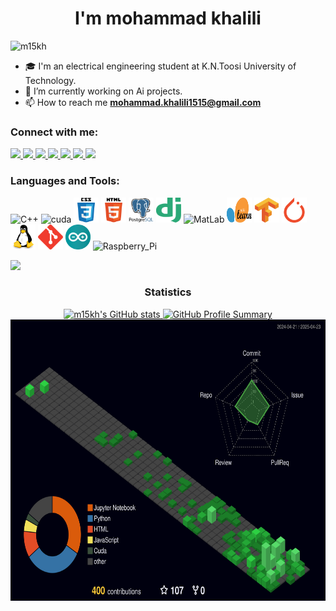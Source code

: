 <h1 align="center"> I'm mohammad khalili </h1>
<p align="left"> <img src="https://komarev.com/ghpvc/?username=m15kh&label=Profile%20views&color=0e75b6&style=flat" alt="m15kh" /> </p>



- 🎓 I'm an electrical engineering student at K.N.Toosi University of Technology.
- 🔭 I’m currently working on Ai projects.
- 📫 How to reach me **mohammad.khalili1515@gmail.com**


<h3 align="left">Connect with me:</h3>

<div>
  <a href="https://www.linkedin.com/in/m15kh" target="_blank">
    <img src="https://img.shields.io/badge/LinkedIn-0077B5?style=for-the-badge&logo=linkedin&logoColor=white">
  </a>
  <a href="https://discordapp.com/users/797844731987492876" target="_blank">
    <img src="https://img.shields.io/badge/Discord-5865F2?style=for-the-badge&logo=discord&logoColor=white">
  </a>
  <a href="mailto:mohammad.khalili1515@gmail.com">
    <img src="https://img.shields.io/badge/-Gmail-%23333?style=for-the-badge&logo=gmail&logoColor=white">
  </a>
  <a href="https://gravatar.com/m15kh" target="_blank">
    <img src="https://img.shields.io/badge/Website-800080?style=for-the-badge&logo=web&logoColor=white">
  </a>
  <a href="https://stackoverflow.com/users/15289505/mohammad" target="_blank">
    <img src="https://img.shields.io/badge/StackOverflow-F48024?style=for-the-badge&logo=stackoverflow&logoColor=white">
  </a>
  <a href="https://www.kaggle.com/m15kh10" target="_blank">
    <img src="https://img.shields.io/badge/Kaggle-20BEFF?style=for-the-badge&logo=kaggle&logoColor=white">
  </a>
  <a href="https://medium.com/@m15kh10" target="_blank">
    <img src="https://img.shields.io/badge/Medium-000000?style=for-the-badge&logo=medium&logoColor=white">
  </a>
</div>



<h3 align="left">Languages and Tools:</h3>
<p align="left">
<img src="https://upload.wikimedia.org/wikipedia/commons/1/18/ISO_C%2B%2B_Logo.svg" alt="C++" width="40" height="40"/>
<img src="https://upload.wikimedia.org/wikipedia/sco/2/21/Nvidia_logo.svg" alt="cuda" width="40" height="40"/>

<img src="https://raw.githubusercontent.com/teamedwardforever/Readme-Generator/71f25dd8b98329b168142a6b782a107b75eab178/svg/Skills/Frontend/css3-original-wordmark.svg" alt="Css" width="40" height="40"/>
<img src="https://raw.githubusercontent.com/teamedwardforever/Readme-Generator/71f25dd8b98329b168142a6b782a107b75eab178/svg/Skills/Frontend/html5-original-wordmark.svg" alt="HTML" width="40" height="40"/>
<img src="https://raw.githubusercontent.com/teamedwardforever/Readme-Generator/71f25dd8b98329b168142a6b782a107b75eab178/svg/Skills/Database/postgresql-original-wordmark.svg" alt="Postgresql" width="40" height="40"/>
<img src="https://raw.githubusercontent.com/teamedwardforever/Readme-Generator/71f25dd8b98329b168142a6b782a107b75eab178/svg/Skills/Framework/django.svg" alt="Django" width="40" height="40"/>
<img src="https://dl.dropboxusercontent.com/s/6e7hk06wzjp3j52/Matlab_Logo.png" alt="MatLab" width="40" height="40"/>
<img src="https://raw.githubusercontent.com/teamedwardforever/Readme-Generator/71f25dd8b98329b168142a6b782a107b75eab178/svg/Skills/ML/Scikit_learn_logo_small.svg" alt="Scikit" width="40" height="40"/>
<img src="https://raw.githubusercontent.com/teamedwardforever/Readme-Generator/71f25dd8b98329b168142a6b782a107b75eab178/svg/Skills/ML/tensorflow-icon.svg" alt="Tensorflow" width="40" height="40"/>
<img src="https://raw.githubusercontent.com/teamedwardforever/Readme-Generator/71f25dd8b98329b168142a6b782a107b75eab178/svg/Skills/ML/pytorch-icon.svg" alt="Pytorch" width="40" height="40"/>
<img src="https://raw.githubusercontent.com/teamedwardforever/Readme-Generator/71f25dd8b98329b168142a6b782a107b75eab178/svg/Skills/Other/linux-original.svg" alt="Linux" width="40" height="40"/>
<img src="https://raw.githubusercontent.com/teamedwardforever/Readme-Generator/71f25dd8b98329b168142a6b782a107b75eab178/svg/Skills/Other/git-scm-icon.svg" alt="Git" width="40" height="40"/>
<img src="https://raw.githubusercontent.com/teamedwardforever/Readme-Generator/71f25dd8b98329b168142a6b782a107b75eab178/svg/Skills/Other/arduino-1.svg" alt="Arduino" width="40" height="40"/>
<img src="https://upload.wikimedia.org/wikipedia/en/c/cb/Raspberry_Pi_Logo.svg" alt="Raspberry_Pi" width="40" height="40"/>
  
</p>



<img src="https://user-images.githubusercontent.com/73097560/115834477-dbab4500-a447-11eb-908a-139a6edaec5c.gif"><h3 align="center">Statistics</h3>
<div align="center">
<a href="https://github.com/m15kh">
  
<div align="center">
  <img src="https://github-readme-stats.vercel.app/api?username=m15kh&show_icons=true&hide_border=true&theme=github_dark" alt="m15kh's GitHub stats" width="400" height="180" />
  <img src="https://github-profile-summary-cards.vercel.app/api/cards/profile-details?username=m15kh&theme=github_dark" alt="GitHub Profile Summary" width="599" height="180" />
  <img src="./profile-3d-contrib/profile-night-green.svg" alt="3D Contributions – Night Green" width="1000" height="450" />
</div>
